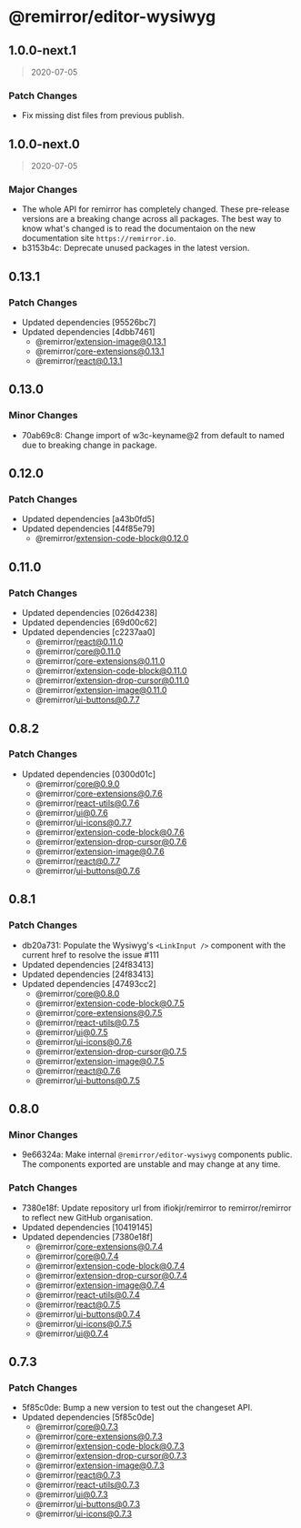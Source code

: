 # @remirror/editor-wysiwyg

## 1.0.0-next.1

> 2020-07-05

### Patch Changes

- Fix missing dist files from previous publish.

## 1.0.0-next.0

> 2020-07-05

### Major Changes

- The whole API for remirror has completely changed. These pre-release versions are a breaking
  change across all packages. The best way to know what's changed is to read the documentaion on the
  new documentation site `https://remirror.io`.
- b3153b4c: Deprecate unused packages in the latest version.

## 0.13.1

### Patch Changes

- Updated dependencies [95526bc7]
- Updated dependencies [4dbb7461]
  - @remirror/extension-image@0.13.1
  - @remirror/core-extensions@0.13.1
  - @remirror/react@0.13.1

## 0.13.0

### Minor Changes

- 70ab69c8: Change import of w3c-keyname@2 from default to named due to breaking change in package.

## 0.12.0

### Patch Changes

- Updated dependencies [a43b0fd5]
- Updated dependencies [44f85e79]
  - @remirror/extension-code-block@0.12.0

## 0.11.0

### Patch Changes

- Updated dependencies [026d4238]
- Updated dependencies [69d00c62]
- Updated dependencies [c2237aa0]
  - @remirror/react@0.11.0
  - @remirror/core@0.11.0
  - @remirror/core-extensions@0.11.0
  - @remirror/extension-code-block@0.11.0
  - @remirror/extension-drop-cursor@0.11.0
  - @remirror/extension-image@0.11.0
  - @remirror/ui-buttons@0.7.7

## 0.8.2

### Patch Changes

- Updated dependencies [0300d01c]
  - @remirror/core@0.9.0
  - @remirror/core-extensions@0.7.6
  - @remirror/react-utils@0.7.6
  - @remirror/ui@0.7.6
  - @remirror/ui-icons@0.7.7
  - @remirror/extension-code-block@0.7.6
  - @remirror/extension-drop-cursor@0.7.6
  - @remirror/extension-image@0.7.6
  - @remirror/react@0.7.7
  - @remirror/ui-buttons@0.7.6

## 0.8.1

### Patch Changes

- db20a731: Populate the Wysiwyg's `<LinkInput />` component with the current href to resolve the
  issue #111
- Updated dependencies [24f83413]
- Updated dependencies [24f83413]
- Updated dependencies [47493cc2]
  - @remirror/core@0.8.0
  - @remirror/extension-code-block@0.7.5
  - @remirror/core-extensions@0.7.5
  - @remirror/react-utils@0.7.5
  - @remirror/ui@0.7.5
  - @remirror/ui-icons@0.7.6
  - @remirror/extension-drop-cursor@0.7.5
  - @remirror/extension-image@0.7.5
  - @remirror/react@0.7.6
  - @remirror/ui-buttons@0.7.5

## 0.8.0

### Minor Changes

- 9e66324a: Make internal `@remirror/editor-wysiwyg` components public. The components exported are
  unstable and may change at any time.

### Patch Changes

- 7380e18f: Update repository url from ifiokjr/remirror to remirror/remirror to reflect new GitHub
  organisation.
- Updated dependencies [10419145]
- Updated dependencies [7380e18f]
  - @remirror/core-extensions@0.7.4
  - @remirror/core@0.7.4
  - @remirror/extension-code-block@0.7.4
  - @remirror/extension-drop-cursor@0.7.4
  - @remirror/extension-image@0.7.4
  - @remirror/react-utils@0.7.4
  - @remirror/react@0.7.5
  - @remirror/ui-buttons@0.7.4
  - @remirror/ui-icons@0.7.5
  - @remirror/ui@0.7.4

## 0.7.3

### Patch Changes

- 5f85c0de: Bump a new version to test out the changeset API.
- Updated dependencies [5f85c0de]
  - @remirror/core@0.7.3
  - @remirror/core-extensions@0.7.3
  - @remirror/extension-code-block@0.7.3
  - @remirror/extension-drop-cursor@0.7.3
  - @remirror/extension-image@0.7.3
  - @remirror/react@0.7.3
  - @remirror/react-utils@0.7.3
  - @remirror/ui@0.7.3
  - @remirror/ui-buttons@0.7.3
  - @remirror/ui-icons@0.7.3
